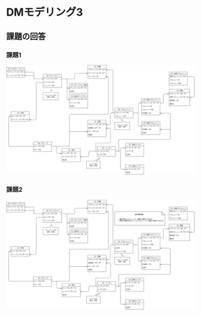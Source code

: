 # DMモデリング3

## 課題の回答

### 課題1

![課題1の回答](./01_%E8%AA%B2%E9%A1%8C1/document_management_system_01.png)

### 課題2

![課題2の回答](./02_%E8%AA%B2%E9%A1%8C2/document_management_system_02.png)